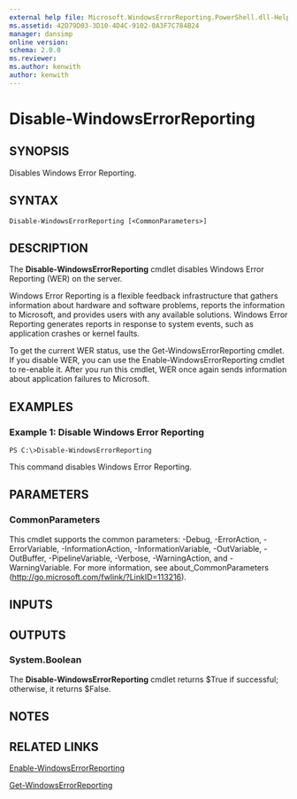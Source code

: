 ```yaml
---
external help file: Microsoft.WindowsErrorReporting.PowerShell.dll-Help.xml
ms.assetid: 42D79D03-3D10-4D4C-9102-0A3F7C784B24
manager: dansimp
online version: 
schema: 2.0.0
ms.reviewer:
ms.author: kenwith
author: kenwith
---
```


# Disable-WindowsErrorReporting

## SYNOPSIS
Disables Windows Error Reporting.

## SYNTAX

```
Disable-WindowsErrorReporting [<CommonParameters>]
```

## DESCRIPTION
The **Disable-WindowsErrorReporting** cmdlet disables Windows Error Reporting (WER) on the server.

Windows Error Reporting is a flexible feedback infrastructure that gathers information about hardware and software problems, reports the information to Microsoft, and provides users with any available solutions.
Windows Error Reporting generates reports in response to system events, such as application crashes or kernel faults.

To get the current WER status, use the Get-WindowsErrorReporting cmdlet.
If you disable WER, you can use the Enable-WindowsErrorReporting cmdlet to re-enable it.
After you run this cmdlet, WER once again sends information about application failures to Microsoft.

## EXAMPLES

### Example 1: Disable Windows Error Reporting
```
PS C:\>Disable-WindowsErrorReporting
```

This command disables Windows Error Reporting.

## PARAMETERS

### CommonParameters
This cmdlet supports the common parameters: -Debug, -ErrorAction, -ErrorVariable, -InformationAction, -InformationVariable, -OutVariable, -OutBuffer, -PipelineVariable, -Verbose, -WarningAction, and -WarningVariable. For more information, see about_CommonParameters (http://go.microsoft.com/fwlink/?LinkID=113216).

## INPUTS

## OUTPUTS

### System.Boolean
The **Disable-WindowsErrorReporting** cmdlet returns $True if successful; otherwise, it returns $False.

## NOTES

## RELATED LINKS

[Enable-WindowsErrorReporting](./Enable-WindowsErrorReporting.md)

[Get-WindowsErrorReporting](./Get-WindowsErrorReporting.md)
